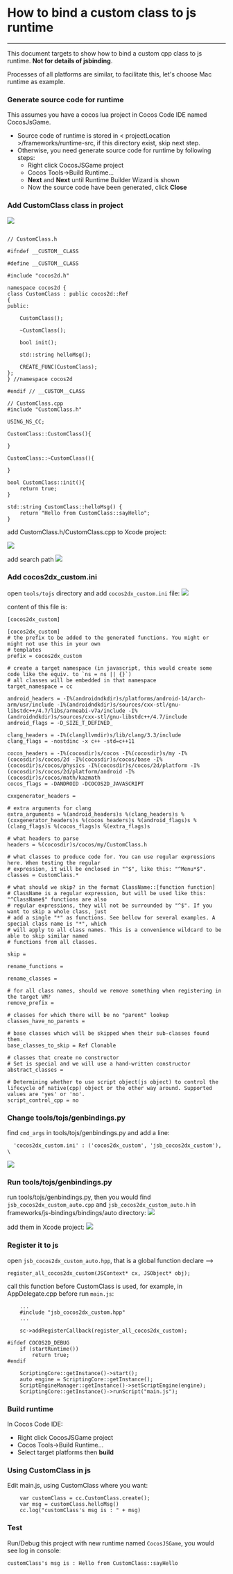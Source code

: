 How to bind a custom class to js runtime
===
---

This document targets to show how to bind a custom cpp class to js runtime. **Not for details of jsbinding**.

Processes of all platforms are similar, to facilitate this, let's choose Mac runtime as example.

### Generate source code for runtime
This assumes you have a cocos lua project in Cocos Code IDE named CocosJsGame.

* Source code of runtime is stored in < projectLocation >/frameworks/runtime-src, if this directory exist, skip next step.
* Otherwise, you need generate source code for runtime by following steps:
  * Right click CocosJSGame project
  * Cocos Tools->Build Runtime...
  * **Next** and **Next** until Runtime Builder Wizard is shown
  * Now the source code have been generated, click **Close**

### Add CustomClass class in project
![](./res/custom_class_directory.png)

```

// CustomClass.h

#ifndef __CUSTOM__CLASS

#define __CUSTOM__CLASS

#include "cocos2d.h"

namespace cocos2d {
class CustomClass : public cocos2d::Ref
{
public:
    
    CustomClass();

    ~CustomClass();

    bool init();
    
    std::string helloMsg();

    CREATE_FUNC(CustomClass);
};
} //namespace cocos2d

#endif // __CUSTOM__CLASS

```

```
// CustomClass.cpp
#include "CustomClass.h"

USING_NS_CC;

CustomClass::CustomClass(){
    
}

CustomClass::~CustomClass(){
    
}

bool CustomClass::init(){
    return true;
}

std::string CustomClass::helloMsg() {
    return "Hello from CustomClass::sayHello";
}

```

add CustomClass.h/CustomClass.cpp to Xcode project:

![](./res/customClassXCode.png)

add search path
![](./res/searchPath.png)

### Add cocos2dx_custom.ini

open `tools/tojs` directory and add `cocos2dx_custom.ini` file:
![](./res/custom_ini_directory.png)

content of this file is:

```
[cocos2dx_custom]

[cocos2dx_custom]
# the prefix to be added to the generated functions. You might or might not use this in your own
# templates
prefix = cocos2dx_custom

# create a target namespace (in javascript, this would create some code like the equiv. to `ns = ns || {}`)
# all classes will be embedded in that namespace
target_namespace = cc

android_headers = -I%(androidndkdir)s/platforms/android-14/arch-arm/usr/include -I%(androidndkdir)s/sources/cxx-stl/gnu-libstdc++/4.7/libs/armeabi-v7a/include -I%(androidndkdir)s/sources/cxx-stl/gnu-libstdc++/4.7/include
android_flags = -D_SIZE_T_DEFINED_ 

clang_headers = -I%(clangllvmdir)s/lib/clang/3.3/include 
clang_flags = -nostdinc -x c++ -std=c++11

cocos_headers = -I%(cocosdir)s/cocos -I%(cocosdir)s/my -I%(cocosdir)s/cocos/2d -I%(cocosdir)s/cocos/base -I%(cocosdir)s/cocos/physics -I%(cocosdir)s/cocos/2d/platform -I%(cocosdir)s/cocos/2d/platform/android -I%(cocosdir)s/cocos/math/kazmath
cocos_flags = -DANDROID -DCOCOS2D_JAVASCRIPT

cxxgenerator_headers = 

# extra arguments for clang
extra_arguments = %(android_headers)s %(clang_headers)s %(cxxgenerator_headers)s %(cocos_headers)s %(android_flags)s %(clang_flags)s %(cocos_flags)s %(extra_flags)s 

# what headers to parse
headers = %(cocosdir)s/cocos/my/CustomClass.h

# what classes to produce code for. You can use regular expressions here. When testing the regular
# expression, it will be enclosed in "^$", like this: "^Menu*$".
classes = CustomClass.*

# what should we skip? in the format ClassName::[function function]
# ClassName is a regular expression, but will be used like this: "^ClassName$" functions are also
# regular expressions, they will not be surrounded by "^$". If you want to skip a whole class, just
# add a single "*" as functions. See bellow for several examples. A special class name is "*", which
# will apply to all class names. This is a convenience wildcard to be able to skip similar named
# functions from all classes.

skip = 

rename_functions = 

rename_classes = 

# for all class names, should we remove something when registering in the target VM?
remove_prefix = 

# classes for which there will be no "parent" lookup
classes_have_no_parents = 

# base classes which will be skipped when their sub-classes found them.
base_classes_to_skip = Ref Clonable

# classes that create no constructor
# Set is special and we will use a hand-written constructor
abstract_classes = 

# Determining whether to use script object(js object) to control the lifecycle of native(cpp) object or the other way around. Supported values are 'yes' or 'no'.
script_control_cpp = no

```

### Change tools/tojs/genbindings.py

find `cmd_args` in tools/tojs/genbindings.py and add a line:

```
  'cocos2dx_custom.ini' : ('cocos2dx_custom', 'jsb_cocos2dx_custom'), \
```
![](./res/genbindings_modify.png)

### Run tools/tojs/genbindings.py

run tools/tojs/genbindings.py, then you would find `jsb_cocos2dx_custom_auto.cpp` and `jsb_cocos2dx_custom_auto.h` in frameworks/js-bindings/bindings/auto directory:
![](./res/auto_generate_directory.png)

add them in Xcode project:
![](./res/addScriptToXcode.png)

### Register it to js

open `jsb_cocos2dx_custom_auto.hpp`, that is a global function declare --> 

`register_all_cocos2dx_custom(JSContext* cx, JSObject* obj);`

call this function before CustomClass is used, for example, in AppDelegate.cpp before run `main.js`:

```
    ...
    #include "jsb_cocos2dx_custom.hpp"
    ...
    
	sc->addRegisterCallback(register_all_cocos2dx_custom);
    
#ifdef COCOS2D_DEBUG
    if (startRuntime())
        return true;
#endif

    ScriptingCore::getInstance()->start();
    auto engine = ScriptingCore::getInstance();
    ScriptEngineManager::getInstance()->setScriptEngine(engine);
    ScriptingCore::getInstance()->runScript("main.js");     
```

### Build runtime
In Cocos Code IDE:

 * Right click CocosJSGame project
 * Cocos Tools->Build Runtime...
 * Select target platforms then **build**

### Using CustomClass in js
Edit main.js, using CustomClass where you want:

```
	var customClass = cc.CustomClass.create();
    var msg = customClass.helloMsg()
    cc.log("customClass's msg is : " + msg)
```

### Test
Run/Debug this project with new runtime named `CocosJSGame`, you would see log in console:

`customClass's msg is : Hello from CustomClass::sayHello`



